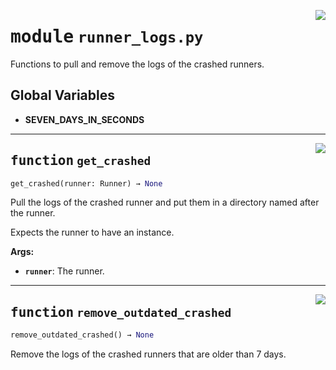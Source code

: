 <!-- markdownlint-disable -->

<a href="../src/runner_logs.py#L0"><img align="right" style="float:right;" src="https://img.shields.io/badge/-source-cccccc?style=flat-square"></a>

# <kbd>module</kbd> `runner_logs.py`
Functions to pull and remove the logs of the crashed runners. 

**Global Variables**
---------------
- **SEVEN_DAYS_IN_SECONDS**

---

<a href="../src/runner_logs.py#L22"><img align="right" style="float:right;" src="https://img.shields.io/badge/-source-cccccc?style=flat-square"></a>

## <kbd>function</kbd> `get_crashed`

```python
get_crashed(runner: Runner) → None
```

Pull the logs of the crashed runner and put them in a directory named after the runner. 

Expects the runner to have an instance. 



**Args:**
 
 - <b>`runner`</b>:  The runner. 


---

<a href="../src/runner_logs.py#L44"><img align="right" style="float:right;" src="https://img.shields.io/badge/-source-cccccc?style=flat-square"></a>

## <kbd>function</kbd> `remove_outdated_crashed`

```python
remove_outdated_crashed() → None
```

Remove the logs of the crashed runners that are older than 7 days. 


